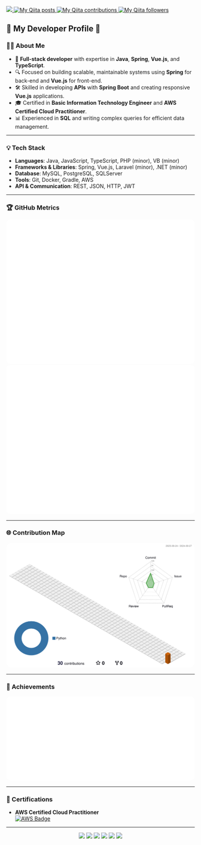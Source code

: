 <p align="left">
  <!-- GitHub Followers Badge -->
  <a href="https://github.com/yamamotoshuma">
    <img height="20" src="https://img.shields.io/github/followers/yamamotoshuma?label=follow&logo=github&style=flat" />
  </a>

  <!-- Qiita Posts, Contributions, and Followers Badges -->
  <a href="http://qiita.com/yamamotoooon">
    <img height="20" src="https://qiita-badge.apiapi.app/s/yamamotoooon/posts.svg" alt="My Qiita posts" />
  </a>
  <a href="http://qiita.com/yamamotoooon">
    <img height="20" src="https://qiita-badge.apiapi.app/s/yamamotoooon/contributions.svg" alt="My Qiita contributions" />
  </a>
  <a href="http://qiita.com/yamamotoooon">
    <img height="20" src="https://qiita-badge.apiapi.app/s/yamamotoooon/followers.svg" alt="My Qiita followers" />
  </a>
</p>

## 🌟 My Developer Profile 🌟

### 👨‍💻 About Me

- 💼 **Full-stack developer** with expertise in **Java**, **Spring**, **Vue.js**, and **TypeScript**.
- 🔍 Focused on building scalable, maintainable systems using **Spring** for back-end and **Vue.js** for front-end.
- 🛠 Skilled in developing **APIs** with **Spring Boot** and creating responsive **Vue.js** applications.
- 🎓 Certified in **Basic Information Technology Engineer** and **AWS Certified Cloud Practitioner**.
- 📊 Experienced in **SQL** and writing complex queries for efficient data management.

---

### 💡 Tech Stack

- **Languages**: Java, JavaScript, TypeScript, PHP (minor), VB (minor)
- **Frameworks & Libraries**: Spring, Vue.js, Laravel (minor), .NET (minor)
- **Database**: MySQL, PostgreSQL, SQLServer
- **Tools**: Git, Docker, Gradle, AWS
- **API & Communication**: REST, JSON, HTTP, JWT

---

### 🏆 GitHub Metrics

<p align="left">
  <!-- GitHub全体のメトリクス -->
  <picture>
    <source media="(prefers-color-scheme: dark)"  srcset="output/metrics.base.svg" width="400" style="border-radius: 10px;" />
    <source media="(prefers-color-scheme: light)" srcset="output/metrics.base.svg" width="400" style="border-radius: 10px;" />
    <img alt="GitHub profile metrics" src="output/metrics.base.svg" style="border-radius: 10px;" />
  </picture>
  <br/>
  <!-- 使用している言語の詳細 -->
  <picture>
    <source media="(prefers-color-scheme: dark)"  srcset="output/details.svg" width="400" style="border-radius: 10px;" />
    <source media="(prefers-color-scheme: light)" srcset="output/details.svg" width="400" style="border-radius: 10px;" />
    <img alt="GitHub detailed metrics" src="output/details.svg" style="border-radius: 10px;" />
  </picture>
</p>

---

### 🌐 Contribution Map

<p align="left">
  <!-- 3Dの貢献マップ -->
  <picture>
    <source media="(prefers-color-scheme: dark)"  srcset="profile-3d-contrib/profile-night-rainbow.svg" width="700" style="border-radius: 15px;" />
    <source media="(prefers-color-scheme: light)" srcset="profile-3d-contrib/profile-season-animate.svg" width="700" style="border-radius: 15px;" />
    <img alt="GitHub 3D contributions" src="profile-3d-contrib/profile-season-animate.svg" style="border-radius: 15px;" />
  </picture>
</p>

---

### 🏅 Achievements

<p align="left">
  <!-- Compact achievements表示 -->
  <picture>
    <source media="(prefers-color-scheme: light)"  srcset="output/metrics.plugin.achievements.compact.svg" width="400" style="border-radius: 10px;" />
    <source media="(prefers-color-scheme: dark)"  srcset="output/metrics.plugin.achievements.compact.svg" width="400" style="border-radius: 10px;" />
    <img alt="GitHub profile achievements" src="output/metrics.plugin.achievements.compact.svg" style="border-radius: 10px;" />
  </picture>
</p>

---

### 🏅 Certifications

- **AWS Certified Cloud Practitioner**  
  [![AWS Badge](https://images.credly.com/size/680x680/images/00634f82-b07f-4bbd-a6bb-53de397fc3a6/image.png)](https://www.credly.com/badges/4e4e0ed7-ea57-4663-9a21-79b5667f6fa8/public_url)

---

<p align="center">
  <img src="https://img.shields.io/badge/-Java-F80000?logo=java&logoColor=white&style=for-the-badge" />
  <img src="https://img.shields.io/badge/-Spring-6DB33F?logo=spring&logoColor=white&style=for-the-badge" />
  <img src="https://img.shields.io/badge/-JavaScript-F7DF1E?logo=javascript&logoColor=black&style=for-the-badge" />
  <img src="https://img.shields.io/badge/-TypeScript-3178C6?logo=typescript&logoColor=white&style=for-the-badge" />
  <img src="https://img.shields.io/badge/-Vue.js-4FC08D?logo=vue.js&logoColor=white&style=for-the-badge" />
  <img src="https://img.shields.io/badge/-Laravel-FF2D20?logo=laravel&logoColor=white&style=for-the-badge" />
</p>

<!--
**yamamotoshuma/yamamotoshuma** is a ✨ _special_ ✨ repository because its `README.md` (this file) appears on your GitHub profile.

Here are some ideas to get you started:

- 🔭 I’m currently working on ...
- 🌱 I’m currently learning ...
- 👯 I’m looking to collaborate on ...
- 🤔 I’m looking for help with ...
- 💬 Ask me about ...
- 📫 How to reach me: ...
- 😄 Pronouns: ...
- ⚡ Fun fact: ...
-->
